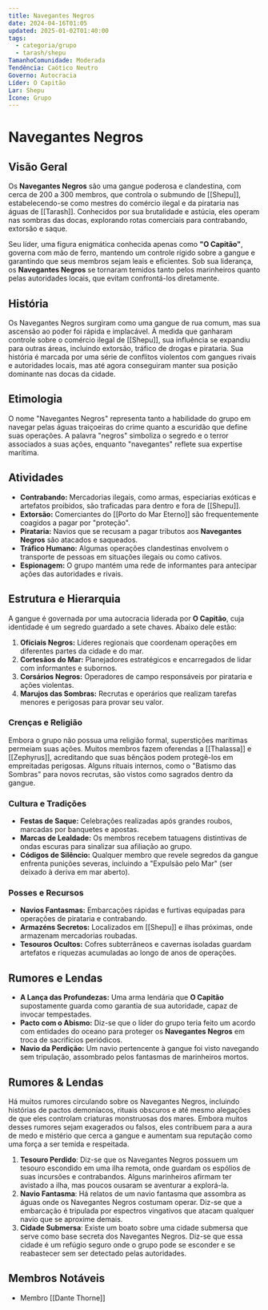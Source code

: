 ```yaml
---
title: Navegantes Negros
date: 2024-04-16T01:05
updated: 2025-01-02T01:40:00
tags:
  - categoria/grupo
  - tarash/shepu
TamanhoComunidade: Moderada
Tendência: Caótico Neutro
Governo: Autocracia
Líder: O Capitão
Lar: Shepu
Ícone: Grupo
---
```


# Navegantes Negros

## Visão Geral

Os **Navegantes Negros** são uma gangue poderosa e clandestina, com cerca de 200 a 300 membros, que controla o submundo de [[Shepu]], estabelecendo-se como mestres do comércio ilegal e da pirataria nas águas de [[Tarash]]. Conhecidos por sua brutalidade e astúcia, eles operam nas sombras das docas, explorando rotas comerciais para contrabando, extorsão e saque.

Seu líder, uma figura enigmática conhecida apenas como **"O Capitão"**, governa com mão de ferro, mantendo um controle rígido sobre a gangue e garantindo que seus membros sejam leais e eficientes. Sob sua liderança, os **Navegantes Negros** se tornaram temidos tanto pelos marinheiros quanto pelas autoridades locais, que evitam confrontá-los diretamente.

## História

Os Navegantes Negros surgiram como uma gangue de rua comum, mas sua ascensão ao poder foi rápida e implacável. À medida que ganharam controle sobre o comércio ilegal de [[Shepu]], sua influência se expandiu para outras áreas, incluindo extorsão, tráfico de drogas e pirataria. Sua história é marcada por uma série de conflitos violentos com gangues rivais e autoridades locais, mas até agora conseguiram manter sua posição dominante nas docas da cidade.

## Etimologia

O nome "Navegantes Negros" representa tanto a habilidade do grupo em navegar pelas águas traiçoeiras do crime quanto a escuridão que define suas operações. A palavra "negros" simboliza o segredo e o terror associados a suas ações, enquanto "navegantes" reflete sua expertise marítima.

## Atividades

- **Contrabando:** Mercadorias ilegais, como armas, especiarias exóticas e artefatos proibidos, são traficadas para dentro e fora de [[Shepu]].
- **Extorsão:** Comerciantes do [[Porto do Mar Eterno]] são frequentemente coagidos a pagar por "proteção".
- **Pirataria:** Navios que se recusam a pagar tributos aos **Navegantes Negros** são atacados e saqueados.
- **Tráfico Humano:** Algumas operações clandestinas envolvem o transporte de pessoas em situações ilegais ou como cativos.
- **Espionagem:** O grupo mantém uma rede de informantes para antecipar ações das autoridades e rivais.

## Estrutura e Hierarquia

A gangue é governada por uma autocracia liderada por **O Capitão**, cuja identidade é um segredo guardado a sete chaves. Abaixo dele estão:

1. **Oficiais Negros:** Líderes regionais que coordenam operações em diferentes partes da cidade e do mar.
2. **Cortesãos do Mar:** Planejadores estratégicos e encarregados de lidar com informantes e subornos.
3. **Corsários Negros:** Operadores de campo responsáveis por pirataria e ações violentas.
4. **Marujos das Sombras:** Recrutas e operários que realizam tarefas menores e perigosas para provar seu valor.

### Crenças e Religião

Embora o grupo não possua uma religião formal, superstições marítimas permeiam suas ações. Muitos membros fazem oferendas a [[Thalassa]] e [[Zephyrus]], acreditando que suas bênçãos podem protegê-los em empreitadas perigosas. Alguns rituais internos, como o "Batismo das Sombras" para novos recrutas, são vistos como sagrados dentro da gangue.

### Cultura e Tradições

- **Festas de Saque:** Celebrações realizadas após grandes roubos, marcadas por banquetes e apostas.
- **Marcas de Lealdade:** Os membros recebem tatuagens distintivas de ondas escuras para sinalizar sua afiliação ao grupo.
- **Códigos de Silêncio:** Qualquer membro que revele segredos da gangue enfrenta punições severas, incluindo a "Expulsão pelo Mar" (ser deixado à deriva em mar aberto).

### Posses e Recursos

- **Navios Fantasmas:** Embarcações rápidas e furtivas equipadas para operações de pirataria e contrabando.
- **Armazéns Secretos:** Localizados em [[Shepu]] e ilhas próximas, onde armazenam mercadorias roubadas.
- **Tesouros Ocultos:** Cofres subterrâneos e cavernas isoladas guardam artefatos e riquezas acumuladas ao longo de anos de operações.

## Rumores e Lendas

- **A Lança das Profundezas:** Uma arma lendária que **O Capitão** supostamente guarda como garantia de sua autoridade, capaz de invocar tempestades.
- **Pacto com o Abismo:** Diz-se que o líder do grupo teria feito um acordo com entidades do oceano para proteger os **Navegantes Negros** em troca de sacrifícios periódicos.
- **Navio da Perdição:** Um navio pertencente à gangue foi visto navegando sem tripulação, assombrado pelos fantasmas de marinheiros mortos.

## Rumores & Lendas

Há muitos rumores circulando sobre os Navegantes Negros, incluindo histórias de pactos demoníacos, rituais obscuros e até mesmo alegações de que eles controlam criaturas monstruosas dos mares. Embora muitos desses rumores sejam exagerados ou falsos, eles contribuem para a aura de medo e mistério que cerca a gangue e aumentam sua reputação como uma força a ser temida e respeitada.

1. **Tesouro Perdido**: Diz-se que os Navegantes Negros possuem um tesouro escondido em uma ilha remota, onde guardam os espólios de suas incursões e contrabandos. Alguns marinheiros afirmam ter avistado a ilha, mas poucos ousaram se aventurar a explorá-la.
2. **Navio Fantasma**: Há relatos de um navio fantasma que assombra as águas onde os Navegantes Negros costumam operar. Diz-se que a embarcação é tripulada por espectros vingativos que atacam qualquer navio que se aproxime demais.
3. **Cidade Submersa**: Existe um boato sobre uma cidade submersa que serve como base secreta dos Navegantes Negros. Diz-se que essa cidade é um refúgio seguro onde o grupo pode se esconder e se reabastecer sem ser detectado pelas autoridades.

## Membros Notáveis

- Membro [[Dante Thorne]]
